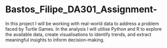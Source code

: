 # Bastos_Filipe_DA301_Assignment-
In this project I will be working with real-world data to address a problem faced by Turtle Games. In the analysis I will utilise Python and R to explore the available data, create visualisations to identify trends, and extract meaningful insights to inform decision-making. 
